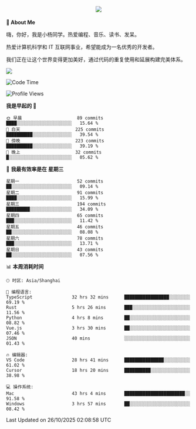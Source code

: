
<h1 align="center">
	<a href="https://anify.cn/">
		<img src="https://readme-typing-svg.herokuapp.com/?lines=小🐑同学祝您今天愉快!;无期并非终点,而是重新定义起点的契机!&center=true&size=27&width=495">
	</a>
</h1>


**🤺 About Me**

嗨，你好，我是小杨同学。热爱编程、音乐、读书、发呆。

热爱计算机科学和 IT 互联网事业，希望能成为一名优秀的开发者。

我们正在让这个世界变得更加美好，通过代码的重复使用和延展构建完美体系。

<!-- https://github.com/anuraghazra/github-readme-stats -->
<img align="center" src="https://github-readme-stats.vercel.app/api/wakatime?username=wuqi&theme=transparent&hide_border=true&layout=compact&langs_count=220" />


<!--START_SECTION:waka-->
![Code Time](http://img.shields.io/badge/Code%20Time-4%2C453%20hrs%2039%20mins-blue)

![Profile Views](http://img.shields.io/badge/%E4%B8%AA%E4%BA%BA%E8%B5%84%E6%96%99%E8%A7%82%E7%9C%8B%E6%AC%A1%E6%95%B0-12-blue)

**我是早起的 🐤** 

```text
🌞 早晨                     89 commits          ████░░░░░░░░░░░░░░░░░░░░░   15.64 % 
🌆 白天                     225 commits         ██████████░░░░░░░░░░░░░░░   39.54 % 
🌃 傍晚                     223 commits         ██████████░░░░░░░░░░░░░░░   39.19 % 
🌙 晚上                     32 commits          █░░░░░░░░░░░░░░░░░░░░░░░░   05.62 % 
```
📅 **我最有效率是在 星期三** 

```text
星期一                      52 commits          ██░░░░░░░░░░░░░░░░░░░░░░░   09.14 % 
星期二                      91 commits          ████░░░░░░░░░░░░░░░░░░░░░   15.99 % 
星期三                      194 commits         █████████░░░░░░░░░░░░░░░░   34.09 % 
星期四                      65 commits          ███░░░░░░░░░░░░░░░░░░░░░░   11.42 % 
星期五                      46 commits          ██░░░░░░░░░░░░░░░░░░░░░░░   08.08 % 
星期六                      78 commits          ███░░░░░░░░░░░░░░░░░░░░░░   13.71 % 
星期日                      43 commits          ██░░░░░░░░░░░░░░░░░░░░░░░   07.56 % 
```


📊 **本周消耗时间** 

```text
🕑︎ 时区: Asia/Shanghai

💬 编程语言: 
TypeScript               32 hrs 32 mins      █████████████████░░░░░░░░   69.19 % 
Rust                     5 hrs 26 mins       ███░░░░░░░░░░░░░░░░░░░░░░   11.56 % 
Python                   4 hrs 8 mins        ██░░░░░░░░░░░░░░░░░░░░░░░   08.82 % 
Vue.js                   3 hrs 30 mins       ██░░░░░░░░░░░░░░░░░░░░░░░   07.46 % 
JSON                     40 mins             ░░░░░░░░░░░░░░░░░░░░░░░░░   01.43 % 

🔥 编辑器: 
VS Code                  28 hrs 41 mins      ███████████████░░░░░░░░░░   61.02 % 
Cursor                   18 hrs 20 mins      ██████████░░░░░░░░░░░░░░░   38.98 % 

💻 操作系统: 
Mac                      43 hrs 4 mins       ███████████████████████░░   91.58 % 
Windows                  3 hrs 57 mins       ██░░░░░░░░░░░░░░░░░░░░░░░   08.42 % 
```


 Last Updated on 26/10/2025 02:08:58 UTC
<!--END_SECTION:waka-->



<!--
**wuqi-y/wuqi-y** is a ✨ _special_ ✨ repository because its `README.md` (this file) appears on your GitHub profile.

Here are some ideas to get you started:

- 🔭 I’m currently working on ...
- 🌱 I’m currently learning ...
- 👯 I’m looking to collaborate on ...
- 🤔 I’m looking for help with ...
- 💬 Ask me about ...
- 📫 How to reach me: ...
- 😄 Pronouns: ...
- ⚡ Fun fact: ...
-->
